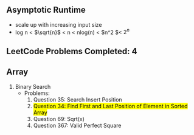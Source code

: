 ## Asymptotic Runtime
- scale up with increasing input size
- log n < $\sqrt{n}$ < n < nlog(n) < $n^2 $< $2^n$

## LeetCode Problems Completed: 4

## Array

1. Binary Search 
	- Problems:
		1. Question 35: Search Insert Position
		2. <mark>Question 34: Find First and Last Position of Element in Sorted Array</mark>
		3. Question 69: Sqrt(x) 
		4. Question 367: Valid Perfect Square